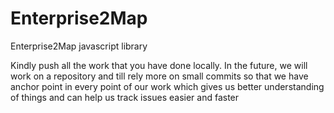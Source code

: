 # Enterprise2Map
Enterprise2Map javascript library 

Kindly push all the work that you have done locally. In the future, we will work on a repository and till rely more on small commits so that we have anchor point in every point of our work which gives us better understanding of things and can help us track issues easier and faster
